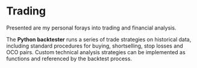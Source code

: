 # Trading

Presented are my personal forays into trading and financial analysis.

The **Python backtester** runs a series of trade strategies on historical data, including standard procedures for buying, shortselling, stop losses and OCO pairs. Custom technical analysis strategies can be implemented as functions and referenced by the backtest process.
